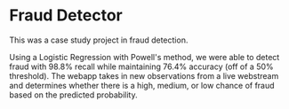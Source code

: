 # Fraud Detector

This was a case study project in fraud detection.

Using a Logistic Regression with Powell's method, we were able to detect fraud with 98.8% recall while maintaining 76.4% accuracy (off of a 50% threshold). The webapp takes in new observations from a live webstream and determines whether there is a high, medium, or low chance of fraud based on the predicted probability.